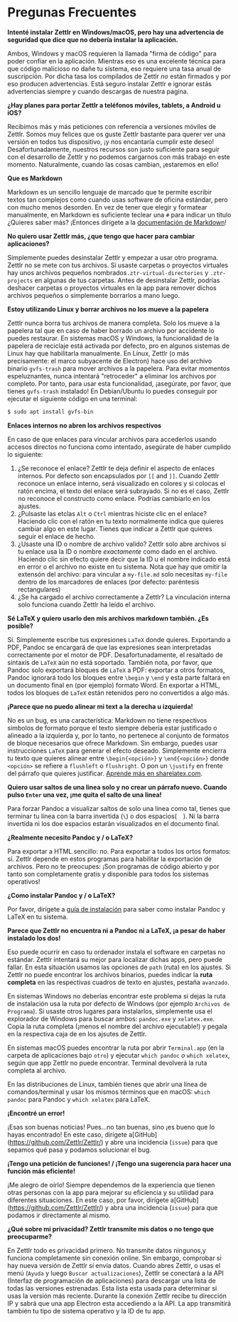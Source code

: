 # Pregunas Frecuentes

**Intenté instalar Zettlr en Windows/macOS, pero hay una advertencia de seguridad que dice que no debería instalar la aplicación.**

Ambos, Windows y macOS requieren la llamada "firma de código" para poder confiar en la aplicación. Mientras eso es una excelente técnica para que código malicioso no dañe tu sistema, eso requiere una tasa anual de suscripción. Por dicha tasa los compilados de Zettlr _no_ están firmados y por eso producen advertencias. Está seguro instalar Zettlr e ignorar estás advertencias siempre y cuando descargas de nuestra pagina.

**¿Hay planes para portar Zettlr a teléfonos móviles, tablets, a Android u iOS?**

Recibimos más y más peticiones con referencia a versiones móviles de Zettlr. Somos muy felices que os guste Zettlr bastante para querer ver una versión en todos tus dispositivo, ¡y nos encantaría cumplir este deseo! Desafortunadamente, nuestros recursos son justo suficiente para seguir con el desarrollo de Zettlr y no podemos cargarnos con más trabajo en este momento.  Naturalmente, cuando las cosas cambian, ¡estaremos en ello!

**Que es Markdown**

Markdown es un sencillo lenguaje de marcado que te permite escribir textos tan complejos como cuando usas software de oficina estándar, pero con mucho menos desorden. En vez de tener que elegir y formatear manualmente, en Markdown es suficiente teclear una `#` para indicar un título  ¿Quieres saber más? ¡Entonces dirígete a la [documentación de Markdown](reference/markdown-basics-es.md)!

**No quiero usar Zettlr más, ¿que tengo que hacer para cambiar aplicaciones?**

Simplemente puedes desinstalar Zettlr y empezar a usar otro programa. Zettlr no se mete con tus archivos. Si usaste carpetas o proyectos virtuales hay unos archivos pequeños nombrados`.ztr-virtual-directories` y `.ztr-projects` en algunas de tus carpetas. Antes de desinstalar Zettlr, podrías deshacer carpetas o proyectos virtuales en la app para remover dichos archivos pequeños o simplemente borrarlos a mano luego.

**Estoy utilizando Linux y borrar archivos no los mueve a la papelera**

Zettlr nunca borra tus archivos de manera completa. Solo los mueve a la papelera tal que en caso de haber borrado un archivo por accidente lo puedes restaurar. En sistemas macOS y Windows, la funcionalidad de la papelera de reciclaje está activada por defecto, pro en algunos sistemas de Linux hay que habilitarla manualmente. En Linux, Zettlr (o más precisamente: el marco subyacente de Electron) hace uso del archivo binario `gvfs-trash` para mover archivos a la papelera. Para evitar momentos espeluznantes, nunca intentará "retroceder" a eliminar los archivos por completo.  Por tanto, para usar esta funcionalidad, ¡asegúrate, por favor, que tienes `gvfs-trash` instalado! En Debian/Ubuntu lo puedes conseguir por ejecutar el siguiente código en una terminal:

```bash
$ sudo apt install gvfs-bin
```

**Enlaces internos no abren los archivos respectivos**

En caso de que enlaces para vincular archivos para accederlos usando accesos directos no funciona como intentado, asegúrate de haber cumplido lo siguiente:

1. ¿Se reconoce el enlace? Zettlr te deja definir el aspecto de enlaces internos. Por defecto son encapsulados por `[[` and `]]`. Cuando Zettlr reconoce un enlace interno, será visualizado en colores y si colocas el ratón encima, el texto del enlace será subrayado. Si no es el caso, Zettlr no reconoce el constructo como enlace. Podrías cambiarlo en los ajustes.
2. ¿Pulsaste las etclas `Alt` o `Ctrl` mientras hiciste clic en el enlace?  Haciendo clic con el ratón en tu texto normalmente indica que quieres cambiar algo en este lugar. Tienes que indicar a Zettlr que quieres seguir el enlace de hecho.
3. ¿Usaste una ID o nombre de archivo valido? Zettlr solo abre archivos si tu enlace usa la ID o nombre _exactamente_ como dado en el archivo. Haciendo clic sin efecto quiere decir que la ID u el nombre indicado está en error o el archivo no existe en tu sistema. Nota que hay que omitir la extensón del archivo: para vincular a `my-file.md` solo necesitas `my-file` dentro de los marcadores de enlaces (por defecto: paréntesis rectangulares) 
4. ¿Se ha cargado el archivo correctamente a Zettlr? La vinculación interna solo funciona cuando Zettlr ha leído el archivo.

**Sé LaTeX y quiero usarlo den mis archivos markdown también. ¿Es posible?**

Sí. Simplemente escribe tus expresiones `LaTeX` donde quieres. Exportando a PDF, Pandoc se encargará de que las expresiones sean interpretadas correctamente por el motor de PDF. Desafortunadamente, el resaltado de sintaxis de `LaTeX` aún no está soportado. También nota, por favor, que Pandoc solo exportará bloques de `LaTeX` a PDF: exportar a otros formatos, Pandoc ignorará todo los bloques entre `\begin` y `\end` y esta parte faltará en un documento final en (por ejemplo) formato Word.  En exportar a HTML, todos los bloques de `LaTeX` están retenidos pero no convertidos a algo más.

**¡Parece que no puedo alinear mi text a la derecha u izquierda!**

No es un bug, es una característica: Markdown no tiene respectivos símbolos de formato porque el texto siempre debería estar justificado o alineado a la izquierda y, por lo tanto, no pertenece al conjunto de formatos de bloque necesarios que ofrece Markdown. Sin embargo, puedes usar instrucciones `LaTeX` para generar el efecto deseado. Simplemente encierra tu texto que quieres alinear entre `\begin{<opción>}` y `\end{<opción>}` donde `<opción>` se refiere a `flushleft` o `flushright`. O pon un `\justify` en frente del párrafo que quieres justificar.  [Aprende más en sharelatex.com](https://www.sharelatex.com/learn/Text_alignment).

**Quiero usar saltos de una linea solo y no crear un párrafo nuevo. Cuando pulso `Enter` una vez, ¡me quita el salto de una linea!** 

Para forzar Pandoc a visualizar saltos de solo una linea como tal, tienes que terminar tu linea con la barra invertida (`\`) o dos espacios(`  `). Ni la barra invertida ni los doe espacios estarán visualizados en el documento final.

**¿Realmente necesito Pandoc y / o LaTeX?**

Para exportar a HTML sencillo: no. Para exportar a todos los ortos formatos: sí. Zettlr depende en estos programas para habilitar la exportación de archivos. Pero no te preocupes: ¡Son programas de código abierto y por tanto son completamente gratis y disponible para todos los sistemas operativos!

**¿Como instalar Pandoc y / o LaTeX?**

Por favor, dirígete a [guía de instalación](install-es.md) para saber como instalar Pandoc y LaTeX en tu sistema.

**Parece que Zettlr no encuentra ni a Pandoc ni a LaTeX, ¡a pesar de haber instalado los dos!**

Eso puede ocurrir en caso tu ordenador instala el software en carpetas no estándar. Zettlr intentará su mejor para localizar dichas apps, pero puede fallar. En esta situación usamos las opciones de `path` (ruta) en los ajustes. Si Zettlr no puede encontrar los archivos binarios, puedes indicar la **ruta completa** en las respectivas cuadros de texto en ajustes, pestaña `avanzado`.

En sistemas Windows no deberías encontrar este problema si dejas la ruta de instalación usa la ruta por defecto de Windows (por ejemplo `Archivos de Programa`). Si usaste otros lugares para instalarlos, simplemente usa el explorador de Windows para buscar ambos: `pandoc.exe` y `xelatex.exe`.  Copia la ruta completa (¡menos el nombre del archivo ejecutable!) y pegala en la respectiva caja de en los ajsutes de Zettlr.

En sistemas macOS puedes encontrar la ruta por abrir `Terminal.app` (en la carpeta de aplicaciones bajo `otro`) y ejecutar `which pandoc` _o_ `which xelatex`, según que app Zettlr no puede encontrar. Terminal devolverá la ruta completa al archivo.

En las distribuciones de Linux, también tienes que abrir una línea de comandos/terminal y usar los mismos términos que en macOS: `which pandoc` para Pandoc y `which xelatex` para LaTeX.

**¡Encontré un error!**

¡Esas son buenas noticias! Pues...no tan buenas, sino ¡es bueno que lo hayas encontrado! En este caso, dirígete a[GitHub] (https://github.com/Zettlr/Zettlr/) y abre una incidencia (`issue`) para que sepamos qué pasa y podamos solucionar el bug.

**¡Tengo una petición de funciones! / ¡Tengo una sugerencia para hacer una función más eficiente!**

¡Me alegro de oírlo! Siempre dependemos de la experiencia que tienen otras personas con la app para mejorar su eficiencia y su utilidad para diferentes situaciones. En este caso, por favor, dirígete a[GitHub] (https://github.com/Zettlr/Zettlr/) y abra una incidencia (`issue`) para que podamos ir directamente al mismo.

**¿Qué sobre mi privacidad? Zettlr transmite mis datos o no tengo que preocuparme?**

En Zettlr todo es privacidad primero. No transmite datos ningunos,y funciona completamente sin conexión online. Sin embargo, comprobar si hay nueva versión de Zettlr sí envía datos. Cuando abres Zettlr, o usas el menú (`Ayuda` y luego `Buscar actualizaciones`), Zettlr se conectará a la API (Interfaz de programación de aplicaciones) para descargar una lista de todas las versiones estrenadas. Esta lista esta usada para determinar si usas la versión más reciente. Durante la conexión Zettlr recibe tu dirección IP y sabrá que una app Electron esta accediendo a la API. La app transmitirá también tu tipo de sistema operativo y la ID de tu app.
